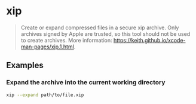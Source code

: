 # xip

> Create or expand compressed files in a secure xip archive. Only archives signed by Apple are trusted, so this tool should not be used to create archives. More information: <https://keith.github.io/xcode-man-pages/xip.1.html>.

## Examples

### Expand the archive into the current working directory

```bash
xip --expand path/to/file.xip
```
